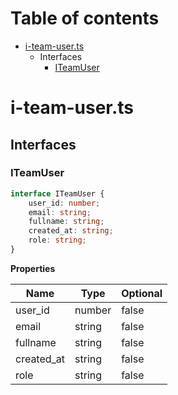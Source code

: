 # Table of contents

* [i-team-user.ts][SourceFile-37]
    * Interfaces
        * [ITeamUser][InterfaceDeclaration-25]

# i-team-user.ts

## Interfaces

### ITeamUser

```typescript
interface ITeamUser {
    user_id: number;
    email: string;
    fullname: string;
    created_at: string;
    role: string;
}
```

**Properties**

| Name       | Type   | Optional |
| ---------- | ------ | -------- |
| user_id    | number | false    |
| email      | string | false    |
| fullname   | string | false    |
| created_at | string | false    |
| role       | string | false    |

[SourceFile-37]: i-team-user.md#i-team-userts
[InterfaceDeclaration-25]: i-team-user.md#iteamuser